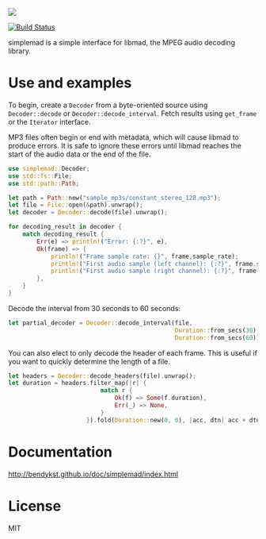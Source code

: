[![](https://img.shields.io/crates/v/simplemad.svg)](https://crates.io/crates/simplemad)

[![Build Status](https://travis-ci.org/RustAudio/simple-mad.rs.svg?branch=master)](https://travis-ci.org/RustAudio/simple-mad.rs)

simplemad is a simple interface for libmad, the MPEG audio decoding library.

# Use and examples

To begin, create a `Decoder` from a byte-oriented source using
`Decoder::decode` or `Decoder::decode_interval`. Fetch results using
`get_frame` or the `Iterator` interface.

MP3 files often begin or end with metadata, which will cause libmad to produce
errors. It is safe to ignore these errors until libmad reaches the start of the
audio data or the end of the file.

```Rust
use simplemad::Decoder;
use std::fs::File;
use std::path::Path;

let path = Path::new("sample_mp3s/constant_stereo_128.mp3");
let file = File::open(&path).unwrap();
let decoder = Decoder::decode(file).unwrap();

for decoding_result in decoder {
    match decoding_result {
        Err(e) => println!("Error: {:?}", e),
        Ok(frame) => {
            println!("Frame sample rate: {}", frame.sample_rate);
            println!("First audio sample (left channel): {:?}", frame.samples[0][0]);
            println!("First audio sample (right channel): {:?}", frame.samples[1][0]);
        },
    }
}
```

Decode the interval from 30 seconds to 60 seconds:

```Rust
let partial_decoder = Decoder::decode_interval(file,
                                               Duration::from_secs(30),
                                               Duration::from_secs(60)).unwrap();
```

You can also elect to only decode the header of each frame. This is useful if
you want to quickly determine the length of a file.

```Rust
let headers = Decoder::decode_headers(file).unwrap();
let duration = headers.filter_map(|r| {
                          match r {
                              Ok(f) => Some(f.duration),
                              Err(_) => None,
                          }
                      }).fold(Duration::new(0, 0), |acc, dtn| acc + dtn);
```

# Documentation

http://bendykst.github.io/doc/simplemad/index.html

# License

MIT
